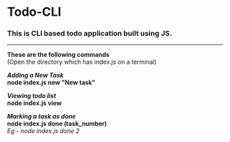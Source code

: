 # Todo-CLI
### This is CLI based todo application built using JS.
---
**These are the following commands**<br>
(Open the directory which has index.js on a terminal)

***Adding a New Task***<br>
**node index.js new "New task"**

***Viewing todo list***<br>
**node index.js view**

***Marking a task as done***<br>
**node index.js done (task_number)**<br>
*Eg - node index.js done 2*
